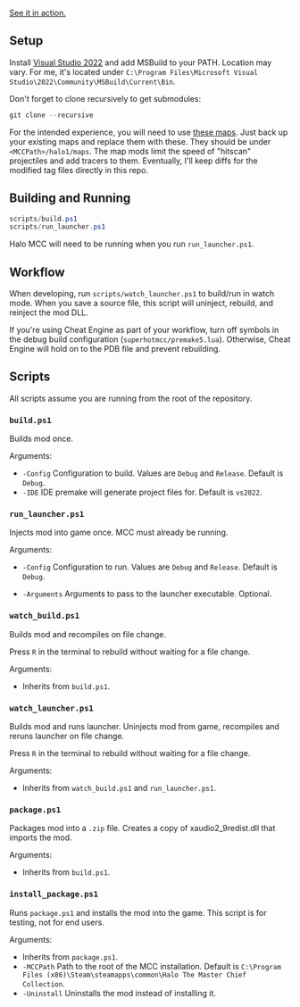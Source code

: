 [See it in action.](https://www.youtube.com/watch?v=8FDzfyl4kzY)

## Setup

Install [Visual Studio 2022](https://visualstudio.microsoft.com/) and add MSBuild to your PATH. Location may vary. For me, it's located under `C:\Program Files\Microsoft Visual Studio\2022\Community\MSBuild\Current\Bin`.

Don't forget to clone recursively to get submodules:

```powershell
git clone --recursive
```

For the intended experience, you will need to use [these maps](https://drive.google.com/file/d/1HuGOeBXWkw4GbMptUdh8bU79_zxIDhpp/view?usp=drive_link). Just back up your existing maps and replace them with these. They should be under `<MCCPath>/halo1/maps`. The map mods limit the speed of "hitscan" projectiles and add tracers to them. Eventually, I'll keep diffs for the modified tag files directly in this repo.

## Building and Running

```powershell
scripts/build.ps1
scripts/run_launcher.ps1
```

Halo MCC will need to be running when you run `run_launcher.ps1`.

## Workflow

When developing, run `scripts/watch_launcher.ps1` to build/run in watch mode. When you save a source file, this script will uninject, rebuild, and reinject the mod DLL.

If you're using Cheat Engine as part of your workflow, turn off symbols in the debug build configuration (`superhotmcc/premake5.lua`). Otherwise, Cheat Engine will hold on to the PDB file and prevent rebuilding.

## Scripts

All scripts assume you are running from the root of the repository.

### `build.ps1`

Builds mod once.

Arguments:

- `-Config` Configuration to build. Values are `Debug` and `Release`. Default is `Debug`.
- `-IDE` IDE premake will generate project files for. Default is `vs2022`.

### `run_launcher.ps1`

Injects mod into game once. MCC must already be running.

Arguments:

- `-Config` Configuration to run. Values are `Debug` and `Release`. Default is `Debug`.

- `-Arguments` Arguments to pass to the launcher executable. Optional.

### `watch_build.ps1`

Builds mod and recompiles on file change. 

Press `R` in the terminal to rebuild without waiting for a file change.

Arguments:

- Inherits from `build.ps1`.

### `watch_launcher.ps1`

Builds mod and runs launcher. Uninjects mod from game, recompiles and reruns launcher on file change. 

Press `R` in the terminal to rebuild without waiting for a file change.

Arguments:

- Inherits from `watch_build.ps1` and `run_launcher.ps1`.

### `package.ps1`

Packages mod into a `.zip` file. Creates a copy of xaudio2_9redist.dll that imports the mod.

Arguments:

- Inherits from `build.ps1`.

### `install_package.ps1`

Runs `package.ps1` and installs the mod into the game. This script is for testing, not for end users.

Arguments:

- Inherits from `package.ps1`.
- `-MCCPath` Path to the root of the MCC installation. Default is `C:\Program Files (x86)\Steam\steamapps\common\Halo The Master Chief Collection`.
- `-Uninstall` Uninstalls the mod instead of installing it.
